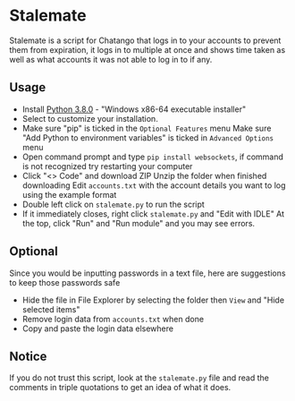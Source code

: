 # Stalemate
Stalemate is a script for Chatango that logs in to your accounts to prevent them from expiration, it logs in to multiple at once and shows time taken as well as what accounts it was not able to log in to if any.

## Usage

- Install [Python 3.8.0](https://www.python.org/downloads/release/python-380/) - "Windows x86-64 executable installer"
- Select to customize your installation.
- Make sure "pip" is ticked in the `Optional Features` menu
  Make sure "Add Python to environment variables" is ticked in `Advanced Options` menu
- Open command prompt and type `pip install websockets`, if command is not recognized try restarting your computer
- Click "<> Code" and download ZIP
  Unzip the folder when finished downloading
  Edit `accounts.txt` with the account details you want to log using the example format
- Double left click on `stalemate.py` to run the script
- If it immediately closes, right click `stalemate.py` and "Edit with IDLE"
  At the top, click "Run" and "Run module" and you may see errors.

## Optional
Since you would be inputting passwords in a text file, here are suggestions to keep those passwords safe
- Hide the file in File Explorer by selecting the folder then `View` and "Hide selected items"
- Remove login data from `accounts.txt` when done
- Copy and paste the login data elsewhere

## Notice
If you do not trust this script, look at the `stalemate.py` file and read the comments in triple quotations to get an idea of what it does.
